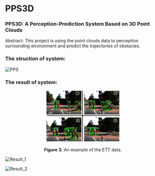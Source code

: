 # PPS3D
### PPS3D: A Perception-Prediction System Based on 3D Point Clouds
Abstract: This project is using the point clouds data to perception surrounding environment and predict the trajectories of obstacles.

### The struction of system:
![PPS](https://github.com/Zavieton/PPS3D/blob/main/figures/PPS.png)

### The result of system:

<p align="center">
<img src="./figures/result1.jpg" height = "168" alt="" align=center />
<br><br>
<b>Figure 3.</b> An example of the ETT data.
</p>

![Result_1](https://github.com/Zavieton/PPS3D/blob/main/figures/result1.jpg)

![Result_2](https://github.com/Zavieton/PPS3D/blob/main/figures/result_2.jpg)

